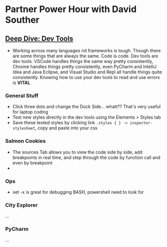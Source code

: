 # Partner Power Hour with David Souther

## [Deep Dive: Dev Tools](https://www.youtube.com/watch?v=nGNQCisfj8Q)

- Working across many languages nd frameworks is tough. Though there are some things that are always the same. Code is code. Dev tools are dev tools. VSCode handles things the same way pretty consistently, Chrome handles things pretty consistently, even PyCharm and IntelliJ Idea and Java Eclipse, and Visual Studio and Repl all handle things quite consistently. Knowing how to use your dev tools to read and use errors is **VITAL**

### General Stuff

- Click three dots and change the Dock Side... whatt?? That's very useful for laptop coding
- Test new styles directly in the dev tools using the Elements > Styles tab
- Save these tested styles by clicking link `.styles { } -> inspector-stylesheet`, copy and paste into your css

### Salmon Cookies

- The sources Tab allows you to view the code side by side, add breakpoints in real time, and step through the code by function call and even by breakpoint
-

### Ops

- set -x is great for debugging BASH, powershell need to look for

### City Explorer

...

### PyCharm

...
